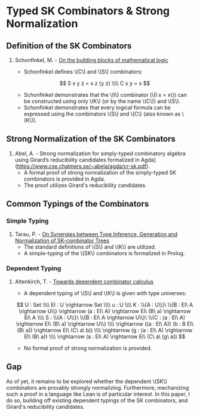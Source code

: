 # Typed SK Combinators & Strong Normalization

## Definition of the SK Combinators

1. Schonfinkel, M. - [On the building blocks of mathematical logic](https://content.wolfram.com/sites/43/2020/12/Schonfinkel-OnTheBuildingBlocksOfMathematicalLogic.pdf)
   - Schonfinkel defines \\(C\\) and \\(S\\) combinators:

   $$
   S x y z = x z (y z) \\\\
   C x y = x
   $$

   - Schonfinkel demonstrates that the \\(I\\) combinator (\\(I x = x\\)) can be constructed using only \\(K\\) (or by the name \\(C\\)) and \\(S\\). 
   - Schonfinkel demonstrates that every logical formula can be expressed using the combinators \\(S\\) and \\(C\\) (also known as \\(K\\)).

## Strong Normalization of the SK Combinators

1. Abel, A. - Strong normalization for simply-typed combinatory algebra using Girard’s reducibility candidates formalized in Agda](https://www.cse.chalmers.se/~abela/agda/cr-sk.pdf).
   - A formal proof of strong normalization of the simply-typed SK combinators is provided in Agda.
   - The proof utilizes Girard's reducibility candidates.

## Common Typings of the Combinators

### Simple Typing

1. Tarau, P. - [On Synergies between Type Inference, Generation and Normalization of SK-combinator Trees](https://ieeexplore.ieee.org/stamp/stamp.jsp?tp=&arnumber=7426077)
   - The standard definitions of \\(S\\) and \\(K\\) are utilized.
   - A simple-typing of the \\(SK\\) combinators is formalized in Prolog.

### Dependent Typing

1. Altenkirch, T. - [Towards dependent combinator calculus](https://types2023.webs.upv.es/TYPES2023.pdf#page=194)
   - A dependent typing of \\(S\\) and \\(K\\) is given with type universes:

   $$
   U : Set \\\\
   EI : U \rightarrow Set \\\\
   u : U \\\\
   K : \\{A : U\\}\ \\{B : EI\ A \rightarrow U\\} \rightarrow (a : EI\ A) \rightarrow EI\ (B\ a) \rightarrow EI\ A \\\\
   S : \\{A : U\\}\ \\{B : EI\ A \rightarrow U\\}\ \\{C : (a : EI\ A) \rightarrow EI\ (B\ a) \rightarrow U\\} \\\\
     \rightarrow ((a : EI\ A)) (b : B EI\ (B\ a)) \rightarrow EI\ (C\ a\ b)) \\\\
	 \rightarrow (g : (a : EI\ A) \rightarrow EI\ (B\ a)) \\\\
	 \rightarrow (a : EI\ A) \rightarrow EI\ (C\ a\ (g\ a))
   $$

   - No formal proof of strong normalization is provided.

## Gap

As of yet, it remains to be explored whether the dependent \\(SK\\) combinators are provably strongly normalizing.
Furthermore, mechanizing such a proof in a language like Lean is of particular interest.
In this paper, I do so, building off existing dependent typings of the SK combinators, and Girard's reducibility candidates.
